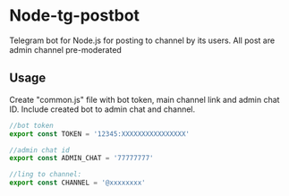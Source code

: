 # Node-tg-postbot
Telegram bot for Node.js for posting to channel by its users.
All post are admin channel pre-moderated

## Usage

Create "common.js" file with bot token, main channel link and admin chat ID. Include created bot to admin chat and channel.
```js
//bot token
export const TOKEN = '12345:XXXXXXXXXXXXXXXX'

//admin chat id
export const ADMIN_CHAT = '77777777'

//ling to channel:
export const CHANNEL = '@xxxxxxxx'
```
